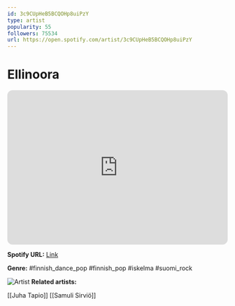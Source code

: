```yaml
---
id: 3c9CUpHeB5BCQOHp8uiPzY
type: artist
popularity: 55
followers: 75534
url: https://open.spotify.com/artist/3c9CUpHeB5BCQOHp8uiPzY
---
```

# Ellinoora

<iframe style="border-radius:12px" src="https://open.spotify.com/embed/artist/3c9CUpHeB5BCQOHp8uiPzY" width="100%" height="352" frameBorder="0" allowfullscreen="" allow="autoplay; clipboard-write; encrypted-media; fullscreen; picture-in-picture" loading="lazy"></iframe>

**Spotify URL:** [Link](https://open.spotify.com/artist/3c9CUpHeB5BCQOHp8uiPzY)

**Genre:**  #finnish_dance_pop #finnish_pop #iskelma #suomi_rock

![Artist](https://i.scdn.co/image/ab6761610000e5eb50f7d33711142afa1898f436)
**Related artists:**

[[Juha Tapio]]
[[Samuli Sirviö]]

